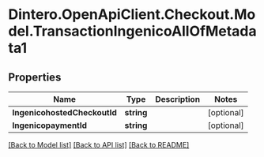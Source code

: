 # Dintero.OpenApiClient.Checkout.Model.TransactionIngenicoAllOfMetadata1

## Properties

Name | Type | Description | Notes
------------ | ------------- | ------------- | -------------
**IngenicohostedCheckoutId** | **string** |  | [optional] 
**IngenicopaymentId** | **string** |  | [optional] 

[[Back to Model list]](../README.md#documentation-for-models) [[Back to API list]](../README.md#documentation-for-api-endpoints) [[Back to README]](../README.md)

